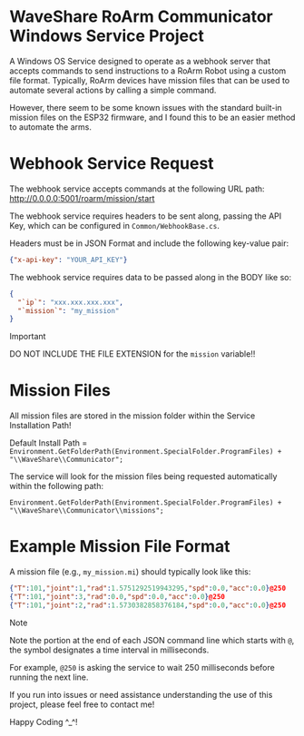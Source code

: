 WaveShare RoArm Communicator Windows Service Project
===============================================================

A Windows OS Service designed to operate as a webhook server that accepts commands to send instructions to a RoArm Robot using a custom file format.
Typically, RoArm devices have mission files that can be used to automate several actions by calling a simple command.

However, there seem to be some known issues with the standard built-in mission files on the ESP32 firmware, and I found this to be an easier method to automate the arms.

Webhook Service Request
=================================
The webhook service accepts commands at the following URL path:
http://0.0.0.0:5001/roarm/mission/start

The webhook service requires headers to be sent along, passing the API Key, 
which can be configured in `Common/WebhookBase.cs`.

Headers must be in JSON Format and include the following key-value pair:

```json
{"x-api-key": "YOUR_API_KEY"}
```

The webhook service requires data to be passed along in the BODY like so:

```json
{
  "`ip`": "xxx.xxx.xxx.xxx",
  "`mission`": "my_mission"
}
```

> [!IMPORTANT]
> DO NOT INCLUDE THE FILE EXTENSION for the `mission` variable!!


Mission Files
==============================

All mission files are stored in the mission folder within the Service Installation Path!

Default Install Path = `Environment.GetFolderPath(Environment.SpecialFolder.ProgramFiles) + "\\WaveShare\\Communicator";`

The service will look for the mission files being requested automatically within the following path:

`Environment.GetFolderPath(Environment.SpecialFolder.ProgramFiles) + "\\WaveShare\\Communicator\\missions";`

Example Mission File Format
=====================================
A mission file (e.g., `my_mission.mi`) should typically look like this:

```json
{"T":101,"joint":1,"rad":1.5751292519943295,"spd":0.0,"acc":0.0}@250
{"T":101,"joint":3,"rad":0.0,"spd":0.0,"acc":0.0}@250
{"T":101,"joint":2,"rad":1.5730382858376184,"spd":0.0,"acc":0.0}@250
```

> [!NOTE]
> Note the portion at the end of each JSON command line which starts with `@`, the symbol designates a time interval in milliseconds.
> 
> For example, `@250` is asking the service to wait 250 milliseconds before running the next line.

If you run into issues or need assistance understanding the use of this project, please feel free to contact me!

Happy Coding ^_^!
